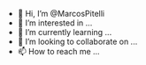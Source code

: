- 👋 Hi, I’m @MarcosPitelli
- 👀 I’m interested in ...
- 🌱 I’m currently learning ...
- 💞️ I’m looking to collaborate on ...
- 📫 How to reach me ...

<!---
MarcosPitelli/MarcosPitelli is a ✨ special ✨ repository because its `README.md` (this file) appears on your GitHub profile.
You can click the Preview link to take a look at your changes.
--->

